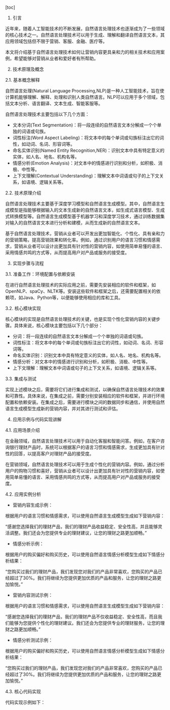 
[toc]                    
                
                
1. 引言

近年来，随着人工智能技术的不断发展，自然语言处理技术也逐渐成为了一些领域的核心技术之一。自然语言处理技术可以用于生成、理解和翻译自然语言文本，其应用领域包括但不限于营销、客服、金融、医疗等。

本文将介绍基于自然语言处理技术如何让营销内容更具亲和力的相关技术和应用案例，希望能够对营销从业者和爱好者有所帮助。

2. 技术原理及概念

2.1. 基本概念解释

自然语言处理(Natural Language Processing,NLP)是一种人工智能技术，旨在使计算机能够理解、解释、处理和识别人类自然语言。NLP可以应用于多个领域，包括文本分析、语言翻译、文本生成、智能客服等。

自然语言处理技术主要包括以下几个方面：

- 文本分词(Text Segmentation)：将一段连续的自然语言文本分解成一个个单独的词语或句族。
- 词性标注(Word Aspect  Labeling)：将文本中的每个单词或句族标注出它的词性，如动词、名词、形容词等。
- 命名实体识别(Named Entity Recognition,NER)：识别文本中具有特定意义的实体，如人名、地名、机构名等。
- 情感分析(Emotion Analysis)：对文本中的情感进行识别和分析，如积极、消极、中性等。
- 上下文理解(Contextual Understanding)：理解文本中词语或句子的上下文关系，如语境、逻辑关系等。

2.2. 技术原理介绍

自然语言处理技术主要基于深度学习模型和自然语言生成模型。其中，自然语言生成模型是指能够根据输入的文本生成新的自然语言文本，如生成式语言模型、生成式转换模型等。自然语言生成模型基于机器学习和深度学习技术，通过训练数据集对输入的自然语言文本进行分析和建模，从而生成新的自然语言文本。

基于自然语言处理技术，营销从业者可以开发出更加智能化、个性化、具有亲和力的营销策略，提高营销效果和转化率。例如，通过识别用户的语言习惯和情感需求，营销从业者可以设计出更加具有针对性的营销内容，如使用简单易懂的语言、采用情感共鸣的方式等，从而提高用户对产品或服务的接受度。

3. 实现步骤与流程

3.1. 准备工作：环境配置与依赖安装

在进行自然语言处理技术的实际应用之前，需要先安装相应的软件和框架，如OpenNLP、spaCy、NLTK等。安装这些软件和框架之后，还需要配置相关的依赖项，如Java、Python等，以便能够使用相应的库和工具。

3.2. 核心模块实现

核心模块的实现是自然语言处理技术的关键，也是实现个性化营销内容的关键步骤。具体来说，核心模块主要包括以下几个部分：

- 分词：将一段连续的自然语言文本分解成一个个单独的词语或句族。
- 词性标注：将文本中的每个单词或句族标注出它的词性，如动词、名词、形容词等。
- 命名实体识别：识别文本中具有特定意义的实体，如人名、地名、机构名等。
- 情感分析：对文本中的情感进行识别和分析，如积极、消极、中性等。
- 上下文理解：理解文本中词语或句子的上下文关系，如语境、逻辑关系等。

3.3. 集成与测试

实现上述模块之后，需要将它们进行集成和测试，以确保自然语言处理技术的效果和可靠性。具体来说，在集成之前，需要分别安装相应的软件和框架，并进行环境配置和依赖安装。在集成之后，需要进行模块之间的数据同步和通信，并使用自然语言生成模型生成新的营销内容，并对其进行测试和评估。

4. 应用示例与代码实现讲解

4.1. 应用场景介绍

在金融领域，自然语言处理技术可以用于自动化客服和智能问答。例如，在客户咨询银行理财产品时，系统可以根据客户的语言习惯和情感需求，生成更加具有针对性的回答，以提高客户对理财产品的接受度。

在营销领域，自然语言处理技术可以用于生成个性化的营销内容。例如，通过分析用户的购物习惯和喜好，营销从业者可以设计出更加具有针对性的营销内容，如使用简单易懂的语言、采用情感共鸣的方式等，从而提高用户对产品或服务的接受度。

4.2. 应用实例分析

- 营销内容生成示例：

根据用户的语言习惯和情感需求，可以使用自然语言生成模型生成如下营销内容：

“感谢您选择我们的理财产品，我们的理财产品收益稳定、安全性高，并且能够灵活调整。我们还会为您提供专业的理财建议，让您的理财之路更加顺畅。”

- 情感分析示例：

根据用户的购买偏好和购买历史，可以使用自然语言情感分析模型生成如下情感分析结果：

“您购买过我们的理财产品，我们发现您对我们的产品非常喜欢，您购买的产品已经超过了30%。我们将继续为您提供更加优质的产品和服务，让您的理财之路更加愉悦。”

- 营销内容测试示例：

根据用户的语言习惯和情感需求，可以使用自然语言生成模型生成如下营销内容：

“感谢您选择我们的理财产品，我们的理财产品不仅收益稳定、安全性高，而且我们能够为您提供个性化的理财建议。我们还会为您提供专业的理财服务，让您的理财之路更加顺畅。”

- 情感分析测试示例：

根据用户的购买偏好和购买历史，可以使用自然语言情感分析模型生成如下情感分析结果：

“您购买过我们的理财产品，我们发现您对我们的产品非常喜欢，您购买的产品已经超过了30%。我们将继续为您提供更加优质的产品和服务，让您的理财之路更加愉悦。”

4.3. 核心代码实现

代码实现示例如下：

